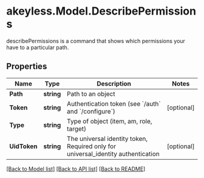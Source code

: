 # akeyless.Model.DescribePermissions
describePermissions is a command that shows which permissions your have to a particular path.

## Properties

Name | Type | Description | Notes
------------ | ------------- | ------------- | -------------
**Path** | **string** | Path to an object | 
**Token** | **string** | Authentication token (see &#x60;/auth&#x60; and &#x60;/configure&#x60;) | [optional] 
**Type** | **string** | Type of object (item, am, role, target) | 
**UidToken** | **string** | The universal identity token, Required only for universal_identity authentication | [optional] 

[[Back to Model list]](../README.md#documentation-for-models) [[Back to API list]](../README.md#documentation-for-api-endpoints) [[Back to README]](../README.md)

